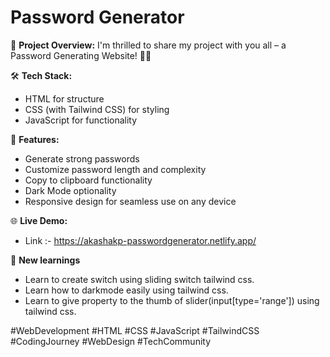 # Password Generator

🔗 **Project Overview:**
I'm thrilled to share my project with you all – a Password Generating Website! 🔐💡

🛠️ **Tech Stack:**
- HTML for structure
- CSS (with Tailwind CSS) for styling
- JavaScript for functionality

🌟 **Features:**
- Generate strong passwords
- Customize password length and complexity
- Copy to clipboard functionality
- Dark Mode optionality
- Responsive design for seamless use on any device

🌐 **Live Demo:**
- Link :- https://akashakp-passwordgenerator.netlify.app/

🙌 **New learnings**
- Learn to create switch using sliding switch tailwind css.
- Learn how to darkmode easily using tailwind css.
- Learn to give property to the thumb of slider(input[type='range']) using tailwind css.

#WebDevelopment #HTML #CSS #JavaScript #TailwindCSS #CodingJourney #WebDesign #TechCommunity